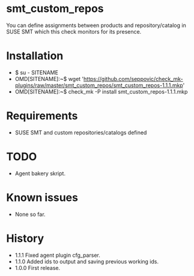 # smt_custom_repos
You can define assignments between products and repository/catalog in SUSE SMT which this check monitors for its presence.

# Installation
* $ su - SITENAME
* OMD[SITENAME]:~$ wget 'https://github.com/seppovic/check_mk-plugins/raw/master/smt_custom_repos/smt_custom_repos-1.1.1.mkp'
* OMD[SITENAME]:~$ check_mk -P install smt_custom_repos-1.1.1.mkp

# Requirements
* SUSE SMT and custom repositories/catalogs defined

# TODO
* Agent bakery skript.

# Known issues
* None so far.

# History
* 1.1.1 Fixed agent plugin cfg_parser.
* 1.1.0 Added ids to output and saving previous working ids.
* 1.0.0 First release.
